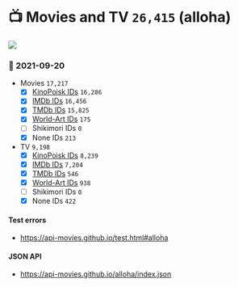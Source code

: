 # :tv: Movies and TV `26,415` (alloha)

<a href="https://API-Movies.github.io"><img src="https://API-Movies.github.io/banner.png?cache"></a>

### :date: 2021-09-20
- Movies `17,217`
  - [x] <a href="https://API-Movies.github.io/alloha/movie_kinopoisk_ids.json">KinoPoisk IDs</a> `16,286`
  - [x] <a href="https://API-Movies.github.io/alloha/movie_imdb_ids.json">IMDb IDs</a> `16,456`
  - [x] <a href="https://API-Movies.github.io/alloha/movie_tmdb_ids.json">TMDb IDs</a> `15,825`
  - [x] <a href="https://API-Movies.github.io/alloha/movie_world_art_ids.json">World-Art IDs</a> `175`
  - [ ] Shikimori IDs `0`
  - [x] None IDs `213`
- TV `9,198`
  - [x] <a href="https://API-Movies.github.io/alloha/tv_kinopoisk_ids.json">KinoPoisk IDs</a> `8,239`
  - [x] <a href="https://API-Movies.github.io/alloha/tv_imdb_ids.json">IMDb IDs</a> `7,204`
  - [x] <a href="https://API-Movies.github.io/alloha/tv_tmdb_ids.json">TMDb IDs</a> `546`
  - [x] <a href="https://API-Movies.github.io/alloha/tv_world_art_ids.json">World-Art IDs</a> `938`
  - [ ] Shikimori IDs `0`
  - [x] None IDs `422`
#### Test errors
- <a href='https://api-movies.github.io/test.html#alloha'>https://api-movies.github.io/test.html#alloha</a>
#### JSON API
- <a href='https://api-movies.github.io/alloha/index.json'>https://api-movies.github.io/alloha/index.json</a>
